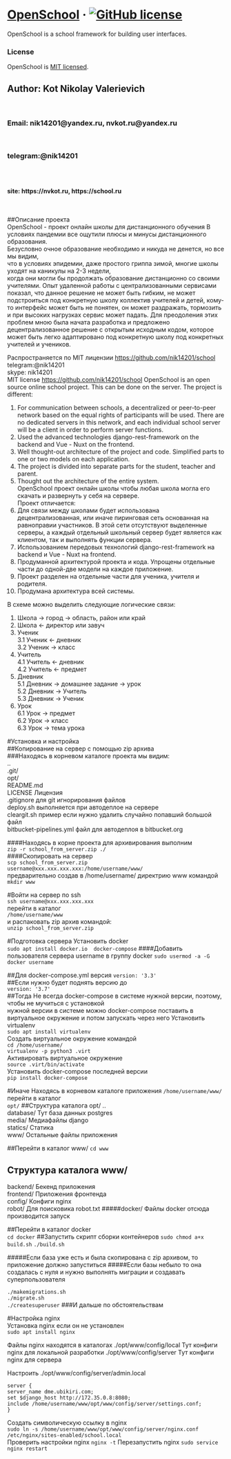 # [OpenSchool](https://nvkot.ru/) &middot; [![GitHub license](https://img.shields.io/badge/license-MIT-blue.svg)](https://github.com/facebook/react/blob/master/LICENSE)

OpenSchool is a school framework for building user interfaces.

### License

OpenSchool is [MIT licensed](./LICENSE).

<h2>Author: Kot Nikolay Valerievich</h2><br>
<h3>Email: nik14201@yandex.ru, nvkot.ru@yandex.ru</h3><br>
<h3>telegram:@nik14201<h3><br>
<h4>site: https://nvkot.ru, https://school.ru</h4><br>

##Описание проекта  
OpenSchool - проект онлайн школы для дистанционного обучения
В условиях пандемии все ощутили плюсы и минусы дистанционного образования.  
Безусловно очное образование необходимо и никуда не денется, но все мы видим,  
что в условиях эпидемии, даже простого гриппа зимой, многие школы уходят на каникулы на 2-3 недели,  
когда они могли бы продолжать образование дистанционно со своими учителями.
Опыт удаленной работы с централизованными сервисами показал, что данное решение не может быть гибким, не может подстроиться под конкретную школу коллектив учителей и детей, кому-то интерфейс может быть не понятен, он может раздражать, тормозить и при высоких нагрузках сервис может падать.
Для преодоления этих проблем мною была начата разработка и предложено децентрализованное решение с открытым исходным кодом, которое может быть легко адаптировано под конкретную школу под конкретных учителей и учеников.  
  
Распространяется по MIT лицензии https://github.com/nik14201/school 
telegram:@nik14201  
skype: nik14201  
MIT license https://github.com/nik14201/school
OpenSchool is an open source online school project. This can be done on the server.
The project is different:  
1. For communication between schools, a decentralized or peer-to-peer network based on the equal rights of participants will be used. There are no dedicated servers in this network, and each individual school server will be a client in order to perform server functions.  
2. Used the advanced technologies django-rest-framework on the backend and Vue - Nuxt on the frontend.  
3. Well thought-out architecture of the project and code. Simplified parts to one or two models on each application.  
4. The project is divided into separate parts for the student, teacher and parent.  
5. Thought out the architecture of the entire system.  
OpenSchool проект онлайн школы чтобы любая школа могла его скачать и развернуть у себя на сервере.  
Проект отличается:  
1. Для связи между школами будет использована децентрализованная, или иначе пиринговая сеть основанная на равноправии участников. В этой сети отсутствуют выделенные серверы, а каждый отдельный школьный сервер будет является как клиентом, так и выполнять функции сервера.  
2. Использованием передовых технологий django-rest-framework на backend и Vue - Nuxt на frontend.  
3. Продуманной архитектурой проекта и кода. Упрощены отдельные части до одной-две модели на каждое приложение.  
4. Проект разделен на отдельные части для ученика, учителя и родителя.  
5. Продумана архитектура всей системы.  

В схеме можно выделить следующие логические связи:  
1. Школа -> город -> область, район или край  
2. Школа <- директор или завуч  
3. Ученик  
3.1 Ученик <- дневник  
3.2 Ученик -> класс  
4. Учитель  
4.1 Учитель <- дневник  
4.2 Учитель <- предмет  
5. Дневник  
5.1 Дневник -> домашнее задание -> урок  
5.2 Дневник -> Учитель  
5.3 Дневник -> Ученик  
6. Урок  
6.1 Урок -> предмет  
6.2 Урок -> класс  
6.3 Урок -> тема урока  

#Установка и настройка   
##Копирование на сервер с помощью zip архива  
###Находясь в корневом каталоге проекта мы видим:  
..  
.git/  
opt/  
README.md  
LICENSE Лицензия  
.gitignore для git игнорирования файлов  
deploy.sh  выполняется при автодеплое на сервере   
cleargit.sh  пример если нужно удалить случайно попавший большой файл  
bitbucket-pipelines.yml файл для автодеплоя в bitbucket.org  

####Находясь в корне проекта для архивирования выполним   
```zip -r school_from_server.zip ./ ```  
####Скопировать на сервер  
```scp school_from_server.zip username@xxx.xxx.xxx.xxx:/home/username/www/```  
предварительно создав в /home/username/ директрию  www  командой  
```mkdir www```

#Войти на сервер по ssh   
```ssh username@xxx.xxx.xxx.xxx```  
перейти в каталог  
```/home/username/www```   
и распаковать zip архив командой:  
```unzip school_from_server.zip```

#Подготовка сервера
Установить docker  
```sudo apt install docker.io  docker-compose``` 
####Добавить пользователя сервера username в группу docker
```sudo usermod -a -G docker username```  


##Для docker-compose.yml версия
```version: '3.3'```  
##Если нужно будет поднять версию до    
```version: '3.7'```  
##Тогда
Не всегда docker-compose в системе нужной версии, поэтому, чтобы  не мучиться с установкой  
нужной версии в системе можно docker-compose поставить в виртуальное окружение и потом запускать через него
Установить virtualenv  
```sudo apt install virtualenv```  
Создать виртуальное окружение командой  
```cd /home/username/```   
```virtualenv -p python3 .virt```  
Активировать виртуальное окружение  
```source .virt/bin/activate```  
Установить docker-compose последней версии  
```pip install docker-compose``` 

#Иначе 
Находясь в корневом каталоге приложения 
```/home/username/www/```  
перейти в каталог  
```opt/```
##Структура каталога opt/
..  
database/  Тут база данных postgres   
media/     Медиафайлы django  
statics/   Статика  
www/       Остальные файлы приложения  

##Перейти в каталог www/ 
```cd www```
## Структура каталога www/
backend/    Бекенд приложения  
frontend/   Приложения фронтенда  
config/     Конфиги nginx  
robot/      Для поисковика robot.txt
#####docker/   Файлы docker отсюда производится запуск

##Перейти в каталог docker  
```cd docker```
##Запустить скрипт сборки контейнеров
```sudo chmod a+x build.sh```
```./build.sh```

#####Если база уже есть и была скопирована с zip архивом, то приложение должно запуститься
#####Если базы небыло то она создалась с нуля и нужно выполнять миграции и создавать суперпользователя

```./makemigrations.sh```  
```./migrate.sh```  
```./createsuperuser```
###И дальше по обстоятельствам  

#Настройка nginx  
Установка nginx если он не установлен  
```sudo apt install nginx```  

Файлы nginx находятся в каталогах
./opt/www/config/local  Тут конфиги nginx для локальной разработки
./opt/www/config/server Тут конфиги nginx для сервера

Настроить ./opt/www/config/server/admin.local
```
server {
server_name dme.ubikiri.com;
set $django_host http://172.35.0.8:8080;
include /home/username/www/opt/www/config/server/settings.conf;
}
```

Создать символическую ссылку в nginx  
```sudo ln -s /home/username/www/opt/www/config/server/nginx.conf /etc/nginx/sites-enabled/school.local```   
Проверить настройки nginx
```nginx -t```
Перезапустить nginx
```sudo service nginx restart```
